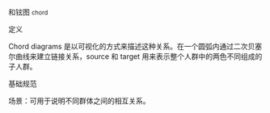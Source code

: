 <div class="mb40">
    <div class="fontsize-20 mb10">
    和铉图 <small>chord</small>
    </div class="fontsize-28">
    <p class="mb20"></p>
</div>

<div class="mb40">
    <div class="fontsize-20 mb10">
    定义 
    </div class="fontsize-28">
    <p class="mb20">
        Chord diagrams 是以可视化的方式来描述这种关系。在一个圆弧内通过二次贝塞尔曲线来建立链接关系，source 和 target 用来表示整个人群中的两色不同组成的子人群。
    </p>
</div>

<div class="mb40">
    <div class="fontsize-20 mb10">
    基础规范
    </div class="fontsize-28">
    <p class="mb20">
    场景：可用于说明不同群体之间的相互关系。
    </p>
</div>

<div bx-name="chart.spec.components/list/index"></div>

